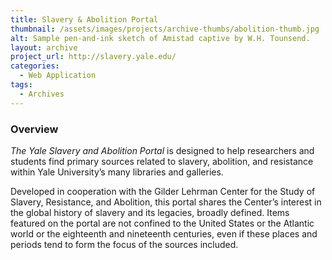```yaml
---
title: Slavery & Abolition Portal
thumbnail: /assets/images/projects/archive-thumbs/abolition-thumb.jpg
alt: Sample pen-and-ink sketch of Amistad captive by W.H. Tounsend.
layout: archive
project_url: http://slavery.yale.edu/
categories:
  - Web Application
tags:
  - Archives
---
```


### Overview

*The Yale Slavery and Abolition Portal* is designed to help researchers and students find primary sources related to slavery, abolition, and resistance within Yale University’s many libraries and galleries.

Developed in cooperation with the Gilder Lehrman Center for the Study of Slavery, Resistance, and Abolition, this portal shares the Center’s interest in the global history of slavery and its legacies, broadly defined. Items featured on the portal are not confined to the United States or the Atlantic world or the eighteenth and nineteenth centuries, even if these places and periods tend to form the focus of the sources included.